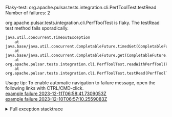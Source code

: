        
Flaky-test: org.apache.pulsar.tests.integration.cli.PerfToolTest.testRead
Number of failures: 2

org.apache.pulsar.tests.integration.cli.PerfToolTest is flaky. The testRead test method fails sporadically.

```
java.util.concurrent.TimeoutException
	at java.base/java.util.concurrent.CompletableFuture.timedGet(CompletableFuture.java:1960)
	at java.base/java.util.concurrent.CompletableFuture.get(CompletableFuture.java:2095)
	at org.apache.pulsar.tests.integration.cli.PerfToolTest.readWithPerfTool(PerfToolTest.java:89)
	at org.apache.pulsar.tests.integration.cli.PerfToolTest.testRead(PerfToolTest.java:64)
```

Usage tip: To enable automatic navigation to failure message, open the following links with CTRL/CMD-click.  
[example failure 2023-12-11T06:58:41.7309053Z](https://github.com/apache/pulsar/actions/runs/7163529966/job/19502559588#step:12:29672)  
[example failure 2023-12-10T06:57:10.2559083Z](https://github.com/apache/pulsar/actions/runs/7155980183/job/19485403228#step:12:28491)  


<details>
<summary>Full exception stacktrace</summary>
<code><pre>
java.util.concurrent.TimeoutException
	at java.base/java.util.concurrent.CompletableFuture.timedGet(CompletableFuture.java:1960)
	at java.base/java.util.concurrent.CompletableFuture.get(CompletableFuture.java:2095)
	at org.apache.pulsar.tests.integration.cli.PerfToolTest.readWithPerfTool(PerfToolTest.java:89)
	at org.apache.pulsar.tests.integration.cli.PerfToolTest.testRead(PerfToolTest.java:64)
	at java.base/jdk.internal.reflect.DirectMethodHandleAccessor.invoke(DirectMethodHandleAccessor.java:103)
	at java.base/java.lang.reflect.Method.invoke(Method.java:580)
	at org.testng.internal.invokers.MethodInvocationHelper.invokeMethod(MethodInvocationHelper.java:139)
	at org.testng.internal.invokers.InvokeMethodRunnable.runOne(InvokeMethodRunnable.java:47)
	at org.testng.internal.invokers.InvokeMethodRunnable.call(InvokeMethodRunnable.java:76)
	at org.testng.internal.invokers.InvokeMethodRunnable.call(InvokeMethodRunnable.java:11)
	at java.base/java.util.concurrent.FutureTask.run(FutureTask.java:317)
	at java.base/java.util.concurrent.ThreadPoolExecutor.runWorker(ThreadPoolExecutor.java:1144)
	at java.base/java.util.concurrent.ThreadPoolExecutor$Worker.run(ThreadPoolExecutor.java:642)
	at java.base/java.lang.Thread.run(Thread.java:1583)

</pre></code>
</details>

